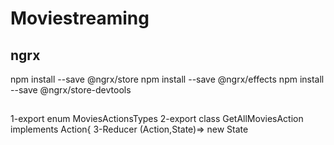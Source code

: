 # Moviestreaming



## ngrx
npm install --save @ngrx/store
npm install --save @ngrx/effects
npm install --save @ngrx/store-devtools
##
1-export enum MoviesActionsTypes
2-export class GetAllMoviesAction implements Action{
3-Reducer (Action,State)=> new State


